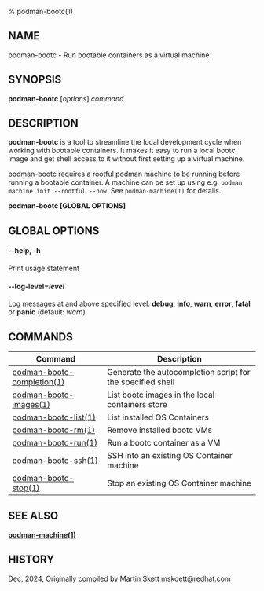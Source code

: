 % podman-bootc(1)

## NAME
podman-bootc - Run bootable containers as a virtual machine

## SYNOPSIS
**podman-bootc** [*options*] *command*

## DESCRIPTION
**podman-bootc** is a tool to streamline the local development cycle when working with bootable containers.
It makes it easy to run a local bootc image and get shell access to it without first setting up a virtual machine.

podman-bootc requires a rootful podman machine to be running before running a bootable container.
A machine can be set up using e.g. `podman machine init --rootful --now`. 
See `podman-machine(1)` for details.

**podman-bootc [GLOBAL OPTIONS]**

## GLOBAL OPTIONS

#### **--help**, **-h**

Print usage statement

#### **--log-level**=*level*

Log messages at and above specified level: __debug__, __info__, __warn__, __error__, __fatal__ or __panic__ (default: _warn_)

## COMMANDS

| Command                                                    | Description                                                |
|------------------------------------------------------------|------------------------------------------------------------|
| [podman-bootc-completion(1)](podman-bootc-completion.1.md) | Generate the autocompletion script for the specified shell |
| [podman-bootc-images(1)](podman-bootc-images.1.md)         | List bootc images in the local containers store            |
| [podman-bootc-list(1)](podman-bootc-list.1.md)             | List installed OS Containers                               |
| [podman-bootc-rm(1)](podman-bootc-rm.1.md)                 | Remove installed bootc VMs                                 |
| [podman-bootc-run(1)](podman-bootc-run.1.md)               | Run a bootc container as a VM                              |
| [podman-bootc-ssh(1)](podman-bootc-ssh.1.md)               | SSH into an existing OS Container machine                  |
| [podman-bootc-stop(1)](podman-bootc-stop.1.md)             | Stop an existing OS Container machine                      |

## SEE ALSO
**[podman-machine(1)](https://github.com/containers/podman/blob/main/docs/source/markdown/podman-machine.1.md)**

## HISTORY
Dec, 2024, Originally compiled by Martin Skøtt <mskoett@redhat.com>
